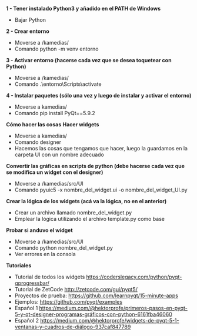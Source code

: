 **1 - Tener instalado Python3 y añadido en el PATH de Windows**
* Bajar Python

**2 - Crear entorno**
* Moverse a /kamedias/
* Comando python -m venv entorno

**3 - Activar entorno (hacerse cada vez que se desea toquetear con Python)**
* Moverse a /kamedias/
* Comando .\entorno\Scripts\activate

**4 - Instalar paquetes (sólo una vez y luego de instalar y activar el entorno)**
* Moverse a kamedias/
* Comando pip install PyQt==5.9.2

**Cómo hacer las cosas**
**Hacer widgets**
* Moverse a kamedias/
* Comando designer
* Hacemos las cosas que tengamos que hacer, luego la guardamos en la carpeta UI con un nombre adecuado

**Convertir las gráficas en scripts de python (debe hacerse cada vez que se modifica un widget con el designer)**
* Moverse a /kamedias/src/UI
* Comando pyuic5 -x nombre_del_widget.ui -o nombre_del_widget_UI.py

**Crear la lógica de los widgets (acá va la lógica, no en el anterior)**
* Crear un archivo llamado nombre_del_widget.py
* Emplear la lógica utilizando el archivo template.py como base
<!---
TODO: ampliar esta parte
-->
**Probar si anduvo el widget**
* Moverse a /kamedias/src/UI
* Comando python nombre_del_widget.py
* Ver errores en la consola

**Tutoriales**
* Tutorial de todos los widgets https://coderslegacy.com/python/pyqt-qprogressbar/
* Tutorial de ZetCode http://zetcode.com/gui/pyqt5/
* Proyectos de prueba: https://github.com/learnpyqt/15-minute-apps
* Ejemplos: https://github.com/pyqt/examples
* Español 1 https://medium.com/@hektorprofe/primeros-pasos-en-pyqt-5-y-qt-designer-programas-gráficos-con-python-6161fba46060
* Español 2 https://medium.com/@hektorprofe/widgets-de-pyqt-5-1-ventanas-y-cuadros-de-diálogo-937caf847789